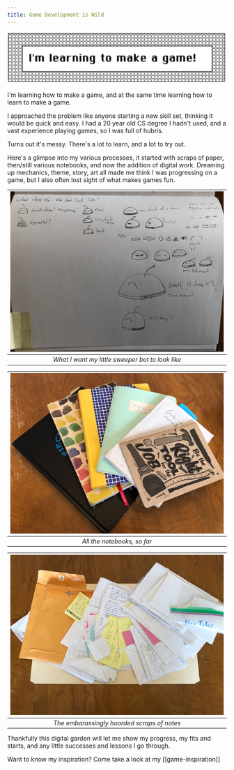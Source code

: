 ```yaml
---
title: Game Development is Wild
---
```


<img src="/assets/button-game.png" alt="I'm making a game"/>

I'm learning how to make a game, and at the same time learning how to learn to make a game.

I approached the problem like anyone starting a new skill set, thinking it would be quick and easy. I had a 20 year old CS degree I hadn't used, and a vast experience playing games, so I was full of hubris.

Turns out it's messy. There's a lot to learn, and a lot to try out.

Here's a glimpse into my various processes, it started with scraps of paper, then/still various notebooks, and now the addition of digital work. Dreaming up mechanics, theme, story, art all made me think I was progressing on a game, but I also often lost sight of what makes games fun.


| ![sweeper bot sketch](/assets/gamedev/game_notebook1.jpg) | 
|:--:| 
| *What I want my little sweeper bot to look like* |


| ![all the notebooks](/assets/gamedev/game_notebooks.jpg) | 
|:--:| 
| *All the notebooks, so far* |


| ![the scraps](/assets/gamedev/game_notes.jpg) | 
|:--:| 
| *The embarassingly hoarded scraps of notes* |


Thankfully this digital garden will let me show my progress, my fits and starts, and any little successes and lessons I go through. 

Want to know my inspiration? Come take a look at my [[game-inspiration]]